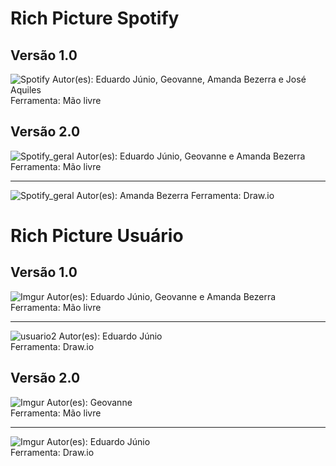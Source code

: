 # Rich Picture Spotify

## Versão 1.0

![Spotify](https://i.imgur.com/sCYoFay.png)
Autor(es): Eduardo Júnio, Geovanne, Amanda Bezerra e José Aquiles   
Ferramenta: Mão livre

## Versão 2.0

![Spotify_geral](https://i.imgur.com/U2cOSiV.jpg)
Autor(es): Eduardo Júnio, Geovanne e Amanda Bezerra   
Ferramenta: Mão livre

------

![Spotify_geral](https://i.imgur.com/5fKxpQU.png)
Autor(es): Amanda Bezerra
Ferramenta: Draw.io

# Rich Picture Usuário

## Versão 1.0

![Imgur](https://i.imgur.com/G25cP4y.jpg)
Autor(es): Eduardo Júnio, Geovanne e Amanda Bezerra   
Ferramenta: Mão livre

------

![usuario2](https://i.imgur.com/RbHh9tx.png)
Autor(es): Eduardo Júnio    
Ferramenta: Draw.io

## Versão 2.0

![Imgur](https://i.imgur.com/bpmSgBm.jpg)
Autor(es): Geovanne    
Ferramenta: Mão livre

------

![Imgur](https://i.imgur.com/UASwRcO.png)
Autor(es): Eduardo Júnio    
Ferramenta: Draw.io
